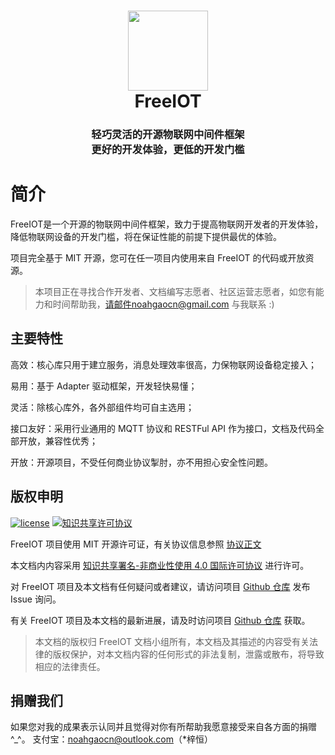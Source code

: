 <h1 align="center">
  <img src="https://raw.githubusercontent.com/noahziheng/freeiot/master/icons/playstore/icon.png" width="128">
  <br/>
  FreeIOT
</h1>
<h3 align="center">
轻巧灵活的开源物联网中间件框架<br>
更好的开发体验，更低的开发门槛
</h3>

# 简介

FreeIOT是一个开源的物联网中间件框架，致力于提高物联网开发者的开发体验，降低物联网设备的开发门槛，将在保证性能的前提下提供最优的体验。

项目完全基于 MIT 开源，您可在任一项目内使用来自 FreeIOT 的代码或开放资源。

> 本项目正在寻找合作开发者、文档编写志愿者、社区运营志愿者，如您有能力和时间帮助我，请邮件noahgaocn@gmail.com 与我联系 :)

## 主要特性

高效：核心库只用于建立服务，消息处理效率很高，力保物联网设备稳定接入；

易用：基于 Adapter 驱动框架，开发轻快易懂；

灵活：除核心库外，各外部组件均可自主选用；

接口友好：采用行业通用的 MQTT 协议和 RESTFul API 作为接口，文档及代码全部开放，兼容性优秀；

开放：开源项目，不受任何商业协议掣肘，亦不用担心安全性问题。

## 版权申明

[![license](https://img.shields.io/github/license/noahziheng/freeiot.svg?style=flat-square)](https://github.com/noahziheng/freeiot/blob/master/LICENSE.txt)
[![知识共享许可协议](https://i.creativecommons.org/l/by-nc/4.0/88x31.png)](http://creativecommons.org/licenses/by-nc/4.0/)

FreeIOT 项目使用 MIT 开源许可证，有关协议信息参照 [协议正文](https://github.com/noahziheng/freeiot/blob/master/LICENSE.txt)

本文档内内容采用 [知识共享署名-非商业性使用 4.0 国际许可协议](http://creativecommons.org/licenses/by-nc/4.0/) 进行许可。

对 FreeIOT 项目及本文档有任何疑问或者建议，请访问项目 [Github 仓库](https://github.com/noahziheng/freeiot) 发布 Issue 询问。

有关 FreeIOT 项目及本文档的最新进展，请及时访问项目 [Github 仓库](https://github.com/noahziheng/freeiot) 获取。

> 本文档的版权归 FreeIOT 文档小组所有，本文档及其描述的内容受有关法律的版权保护，对本文档内容的任何形式的非法复制，泄露或散布，将导致相应的法律责任。

## 捐赠我们

如果您对我的成果表示认同并且觉得对你有所帮助我愿意接受来自各方面的捐赠^\_^。
支付宝：noahgaocn@outlook.com（\*梓恒）
